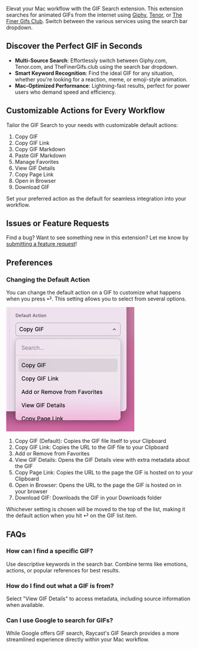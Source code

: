 Elevat your Mac workflow with the GIF Search extension. This extension searches for animated GIFs from the internet using [Giphy](https://giphy.com), [Tenor](https://tenor.com), or [The Finer Gifs Club](https://thefinergifs.club). Switch between the various services using the search bar dropdown.

## **Discover the Perfect GIF in Seconds**

* **Multi-Source Search**: Effortlessly switch between Giphy.com, Tenor.com, and TheFinerGifs.club using the search bar dropdown.  
* **Smart Keyword Recognition**: Find the ideal GIF for any situation, whether you're looking for a reaction, meme, or emoji\-style animation.  
* **Mac\-Optimized Performance**: Lightning-fast results, perfect for power users who demand speed and efficiency.

## **Customizable Actions for Every Workflow**

Tailor the GIF Search to your needs with customizable default actions:

1. Copy GIF
2. Copy GIF Link
3. Copy GIF Markdown
4. Paste GIF Markdown
5. Manage Favorites
6. View GIF Details
7. Copy Page Link
8. Open in Browser
9. Download GIF

Set your preferred action as the default for seamless integration into your workflow.

## Issues or Feature Requests

Find a bug? Want to see something new in this extension? Let me know by [submitting a feature request](https://github.com/raycast/extensions/issues/new?template=extension_feature_request.yml&extension-url=https%3A%2F%2Fraycast.com%2Fjosephschmitt%2Fgif-search&title=%5BGif%20Search%5D+...)!

## Preferences

### Changing the Default Action

You can change the default action on a GIF to customize what happens when you press ⏎. This setting allows you to select from several options.

![Default Action](./media/default-action.png)

1. Copy GIF (Default): Copies the GIF file itself to your Clipboard
2. Copy GIF Link: Copies the URL to the GIF file to your Clipboard
3. Add or Remove from Favorites
4. View GIF Details: Opens the GIF Details view with extra metadata about the GIF
5. Copy Page Link: Copies the URL to the page the GIF is hosted on to your Clipboard
6. Open in Browser: Opens the URL to the page the GIF is hosted on in your browser
7. Download GIF: Downloads the GIF in your Downloads folder

Whichever setting is chosen will be moved to the top of the list, making it the default action when you hit ⏎ on the GIF list item.

## **FAQs**

### **How can I find a specific GIF?**

Use descriptive keywords in the search bar. Combine terms like emotions, actions, or popular references for best results.

### **How do I find out what a GIF is from?** 

Select "View GIF Details" to access metadata, including source information when available.

### **Can I use Google to search for GIFs?** 

While Google offers GIF search, Raycast's GIF Search provides a more streamlined experience directly within your Mac workflow.

